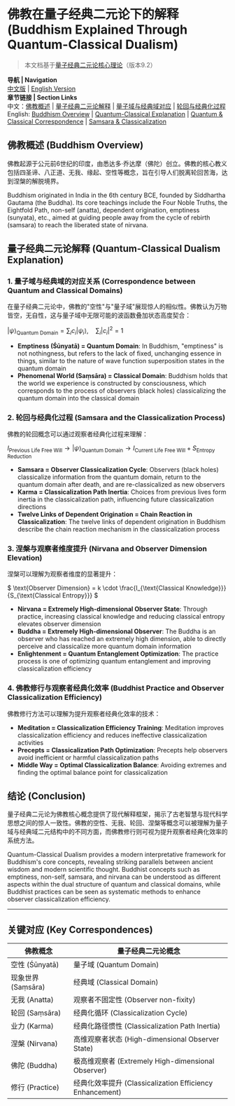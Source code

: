# 佛教在量子经典二元论下的解释 (Buddhism Explained Through Quantum-Classical Dualism)

> 本文档基于[量子经典二元论核心理论](../core.md)（版本9.2）

**导航 | Navigation**  
[中文版](#佛教概述-buddhism-overview) | [English Version](#佛教概述-buddhism-overview)  
**章节链接 | Section Links**  
中文：[佛教概述](#佛教概述-buddhism-overview) | [量子经典二元论解释](#量子经典二元论解释-quantum-classical-dualism-explanation) | [量子域与经典域对应](#1-量子域与经典域的对应关系-correspondence-between-quantum-and-classical-domains) | [轮回与经典化过程](#2-轮回与经典化过程-samsara-and-the-classicalization-process)  
English: [Buddhism Overview](#佛教概述-buddhism-overview) | [Quantum-Classical Explanation](#量子经典二元论解释-quantum-classical-dualism-explanation) | [Quantum & Classical Correspondence](#1-量子域与经典域的对应关系-correspondence-between-quantum-and-classical-domains) | [Samsara & Classicalization](#2-轮回与经典化过程-samsara-and-the-classicalization-process)

## 佛教概述 (Buddhism Overview)

佛教起源于公元前6世纪的印度，由悉达多·乔达摩（佛陀）创立。佛教的核心教义包括四圣谛、八正道、无我、缘起、空性等概念，旨在引导人们脱离轮回苦海，达到涅槃的解脱境界。

Buddhism originated in India in the 6th century BCE, founded by Siddhartha Gautama (the Buddha). Its core teachings include the Four Noble Truths, the Eightfold Path, non-self (anatta), dependent origination, emptiness (sunyata), etc., aimed at guiding people away from the cycle of rebirth (samsara) to reach the liberated state of nirvana.

## 量子经典二元论解释 (Quantum-Classical Dualism Explanation)

### 1. 量子域与经典域的对应关系 (Correspondence between Quantum and Classical Domains)

在量子经典二元论中，佛教的"空性"与"量子域"展现惊人的相似性。佛教认为万物皆空，无自性，这与量子域中无限可能的波函数叠加状态高度契合：

$`
|\psi\rangle_{\text{Quantum Domain}} = \sum_i c_i|\psi_i\rangle,\quad \sum_i |c_i|^2=1
`$

- **Emptiness (Śūnyatā) = Quantum Domain**: In Buddhism, "emptiness" is not nothingness, but refers to the lack of fixed, unchanging essence in things, similar to the nature of wave function superposition states in the quantum domain
- **Phenomenal World (Saṃsāra) = Classical Domain**: Buddhism holds that the world we experience is constructed by consciousness, which corresponds to the process of observers (black holes) classicalizing the quantum domain into the classical domain

### 2. 轮回与经典化过程 (Samsara and the Classicalization Process)

佛教的轮回概念可以通过观察者经典化过程来理解：

$`
I_{\text{Previous Life Free Will}}\rightarrow|\psi\rangle_{\text{Quantum Domain}}\rightarrow I_{\text{Current Life Free Will}}+S_{\text{Entropy Reduction}}
`$

- **Samsara = Observer Classicalization Cycle**: Observers (black holes) classicalize information from the quantum domain, return to the quantum domain after death, and are re-classicalized as new observers
- **Karma = Classicalization Path Inertia**: Choices from previous lives form inertia in the classicalization path, influencing future classicalization directions
- **Twelve Links of Dependent Origination = Chain Reaction in Classicalization**: The twelve links of dependent origination in Buddhism describe the chain reaction mechanism in the classicalization process

### 3. 涅槃与观察者维度提升 (Nirvana and Observer Dimension Elevation)

涅槃可以理解为观察者维度的显著提升：

$`
\text{Observer Dimension} = k \cdot \frac{I_{\text{Classical Knowledge}}}{S_{\text{Classical Entropy}}}
`$

- **Nirvana = Extremely High-dimensional Observer State**: Through practice, increasing classical knowledge and reducing classical entropy elevates observer dimension
- **Buddha = Extremely High-dimensional Observer**: The Buddha is an observer who has reached an extremely high dimension, able to directly perceive and classicalize more quantum domain information
- **Enlightenment = Quantum Entanglement Optimization**: The practice process is one of optimizing quantum entanglement and improving classicalization efficiency

### 4. 佛教修行与观察者经典化效率 (Buddhist Practice and Observer Classicalization Efficiency)

佛教修行方法可以理解为提升观察者经典化效率的技术：

- **Meditation = Classicalization Efficiency Training**: Meditation improves classicalization efficiency and reduces ineffective classicalization activities
- **Precepts = Classicalization Path Optimization**: Precepts help observers avoid inefficient or harmful classicalization paths
- **Middle Way = Optimal Classicalization Balance**: Avoiding extremes and finding the optimal balance point for classicalization

## 结论 (Conclusion)

量子经典二元论为佛教核心概念提供了现代解释框架，揭示了古老智慧与现代科学思想之间的惊人一致性。佛教的空性、无我、轮回、涅槃等概念可以被理解为量子域与经典域二元结构中的不同方面，而佛教修行则可视为提升观察者经典化效率的系统方法。

Quantum-Classical Dualism provides a modern interpretative framework for Buddhism's core concepts, revealing striking parallels between ancient wisdom and modern scientific thought. Buddhist concepts such as emptiness, non-self, samsara, and nirvana can be understood as different aspects within the dual structure of quantum and classical domains, while Buddhist practices can be seen as systematic methods to enhance observer classicalization efficiency.

---

## 关键对应 (Key Correspondences)

| 佛教概念 | 量子经典二元论概念 |
|---------|-------------------|
| 空性 (Śūnyatā) | 量子域 (Quantum Domain) |
| 现象世界 (Saṃsāra) | 经典域 (Classical Domain) |
| 无我 (Anatta) | 观察者不固定性 (Observer non-fixity) |
| 轮回 (Saṃsāra) | 经典化循环 (Classicalization Cycle) |
| 业力 (Karma) | 经典化路径惯性 (Classicalization Path Inertia) |
| 涅槃 (Nirvana) | 高维观察者状态 (High-dimensional Observer State) |
| 佛陀 (Buddha) | 极高维观察者 (Extremely High-dimensional Observer) |
| 修行 (Practice) | 经典化效率提升 (Classicalization Efficiency Enhancement) | 